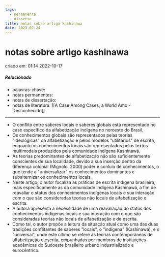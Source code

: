```yaml
---
tags:
  - permanente
  - disserte
title: notas sobre artigo kashinawa
date: 2023-02-24
---
```

# notas sobre artigo kashinawa
criado em: 01:14 2022-10-17

##### Relacionado
- palavras-chave:
- notas permanentes: 
- notas de dissertação:
- notas de literatura: [[A Case Among Cases, a World Amo - Desconhecido]]

---

- O conflito entre saberes locais e saberes globais está representado no caso específico da alfabetização indígena no noroeste do Brasil.
- Os conhecimentos globais são representados pelas teorias "ideológicas" da alfabetização e pelos modelos "utilitários" de escrita, enquanto os conhecimentos locais são representados pelos textos multimodais produzidos pela comunidade indígena Kashinawá.
- As teorias predominantes de alfabetização não são suficientemente conscientes de sua localidade, devido a sua inserção dentro da diferença colonial (Mignolo, 2000) poder e conluio de conhecimentos, o que tende a "universalizar" os conhecimentos dominantes e subalternizar os conhecimentos locais.
- Neste artigo, o autor focaliza as práticas de escrita indígena brasileira, mais especificamente as da comunidade indígena Kashinawá, a fim de reavaliar o status dos conhecimentos indígenas locais e sua interação com o que são consideradas teorias não locais de alfabetização e escrita.
- A autora apresenta a necessidade de uma reavaliação do status dos conhecimentos indígenas locais e sua interação com o que são consideradas teorias não locais de alfabetização e de escrita.
- Como tal, o autor propõe a leitura da situação atual como uma das duas tradições conflitantes de saberes "locais", o "indígena" (Kashinawá), e o "universal", onde este último se refere às teorias contemporâneas de alfabetização e escrita, empunhadas por membros de instituições acadêmicas do Sudoeste brasileiro urbano industrializado e eurocêntrico.